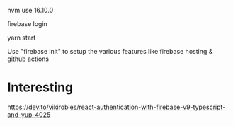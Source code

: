 nvm use 16.10.0

firebase login

yarn start

Use "firebase init" to setup the various features like firebase hosting & github actions

# Interesting
https://dev.to/vikirobles/react-authentication-with-firebase-v9-typescript-and-yup-4025